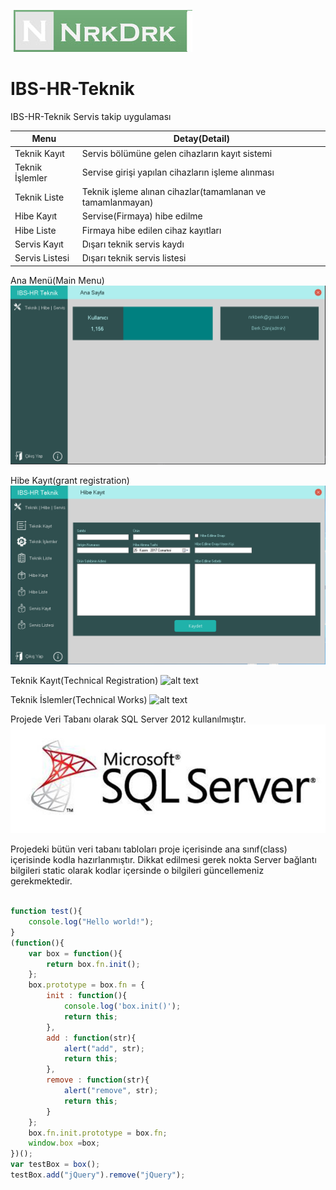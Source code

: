 
![N|Solid](https://github.com/nrkdrk/IBS-HR-Teknik/blob/master/images/nrkdrk.jpg)

# IBS-HR-Teknik
IBS-HR-Teknik Servis takip uygulaması

| Menu   | Detay(Detail) |
| ------ | ------ |
| Teknik Kayıt | Servis bölümüne gelen cihazların kayıt sistemi |
| Teknik İşlemler | Servise girişi yapılan cihazların işleme alınması |
| Teknik Liste | Teknik işleme alınan cihazlar(tamamlanan ve tamamlanmayan) |
| Hibe Kayıt | Servise(Firmaya) hibe edilme|
| Hibe Liste | Firmaya hibe edilen cihaz kayıtları|
| Servis Kayıt | Dışarı teknik servis kaydı |
| Servis Listesi | Dışarı teknik servis listesi |

Ana Menü(Main Menu)
![alt text](https://github.com/nrkdrk/IBS-HR-Teknik/blob/master/images/AnaMenu.PNG)

Hibe Kayıt(grant registration)
![alt text](https://github.com/nrkdrk/IBS-HR-Teknik/blob/master/images/HibeKayıt.PNG)

Teknik Kayıt(Technical Registration)
![alt text](https://github.com/nrkdrk/IBS-HR-Teknik/blob/master/images/MenuTeknikKayıt.PNG)

Teknik İslemler(Technical Works)
![alt text](https://github.com/nrkdrk/IBS-HR-Teknik/blob/master/images/Teknikİslemler.PNG)

Projede Veri Tabanı olarak SQL Server 2012 kullanılmıştır.
![alt text](https://github.com/nrkdrk/IBS-HR-Teknik/blob/master/images/sql-server-2012-logo.jpg)

Projedeki bütün veri tabanı tabloları proje içerisinde ana sınıf(class) içerisinde kodla hazırlanmıştır.
Dikkat edilmesi gerek nokta Server bağlantı bilgileri static olarak kodlar içersinde o bilgileri güncellemeniz gerekmektedir.


```javascript

function test(){
    console.log("Hello world!");
}
(function(){
    var box = function(){
        return box.fn.init();
    };
    box.prototype = box.fn = {
        init : function(){
            console.log('box.init()');
            return this;
        },
        add : function(str){
            alert("add", str);
            return this;
        },
        remove : function(str){
            alert("remove", str);
            return this;
        }
    };
    box.fn.init.prototype = box.fn;
    window.box =box;
})();
var testBox = box();
testBox.add("jQuery").remove("jQuery");
```
